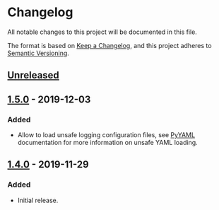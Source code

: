 # Changelog
All notable changes to this project will be documented in this file.

The format is based on [Keep a Changelog](https://keepachangelog.com/en/1.0.0/),
and this project adheres to [Semantic Versioning](https://semver.org/spec/v2.0.0.html).

## [Unreleased]

## [1.5.0] - 2019-12-03
### Added
- Allow to load unsafe logging configuration files, see [PyYAML](https://pyyaml.org/wiki/PyYAMLDocumentation) documentation for more information on unsafe YAML loading.

## [1.4.0] - 2019-11-29
### Added
- Initial release.

[Unreleased]: https://github.com/Colin-b/layab/compare/v1.5.0...HEAD
[1.5.0]: https://github.com/Colin-b/layab/compare/v1.4.0...v1.5.0
[1.4.0]: https://github.com/Colin-b/layab/releases/tag/v1.4.0

